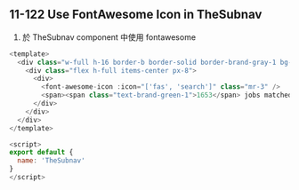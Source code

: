 ## 11-122 Use FontAwesome Icon in TheSubnav

1. 於 TheSubnav component 中使用 fontawesome

```js
<template>
  <div class="w-full h-16 border-b border-solid border-brand-gray-1 bg-white">
    <div class="flex h-full items-center px-8">
      <div>
        <font-awesome-icon :icon="['fas', 'search']" class="mr-3" />
        <span><span class="text-brand-green-1">1653</span> jobs matched</span>
      </div>
    </div>
  </div>
</template>

<script>
export default {
  name: 'TheSubnav'
}
</script>

```
